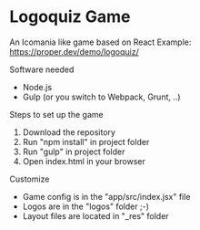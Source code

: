 # Logoquiz Game

An Icomania like game based on React
Example: https://proper.dev/demo/logoquiz/

Software needed
- Node.js
- Gulp (or you switch to Webpack, Grunt, ..)

Steps to set up the game
1. Download the repository
2. Run "npm install" in project folder
3. Run "gulp" in project folder
4. Open index.html in your browser

Customize
- Game config is in the "app/src/index.jsx" file
- Logos are in the "logos" folder ;-)
- Layout files are located in "_res" folder
